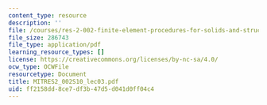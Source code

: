 ```yaml
---
content_type: resource
description: ''
file: /courses/res-2-002-finite-element-procedures-for-solids-and-structures-spring-2010/ff2158dd8ce7df3b47d5d041d0ff04c4_MITRES2_002S10_lec03.pdf
file_size: 286743
file_type: application/pdf
learning_resource_types: []
license: https://creativecommons.org/licenses/by-nc-sa/4.0/
ocw_type: OCWFile
resourcetype: Document
title: MITRES2_002S10_lec03.pdf
uid: ff2158dd-8ce7-df3b-47d5-d041d0ff04c4
---
```

